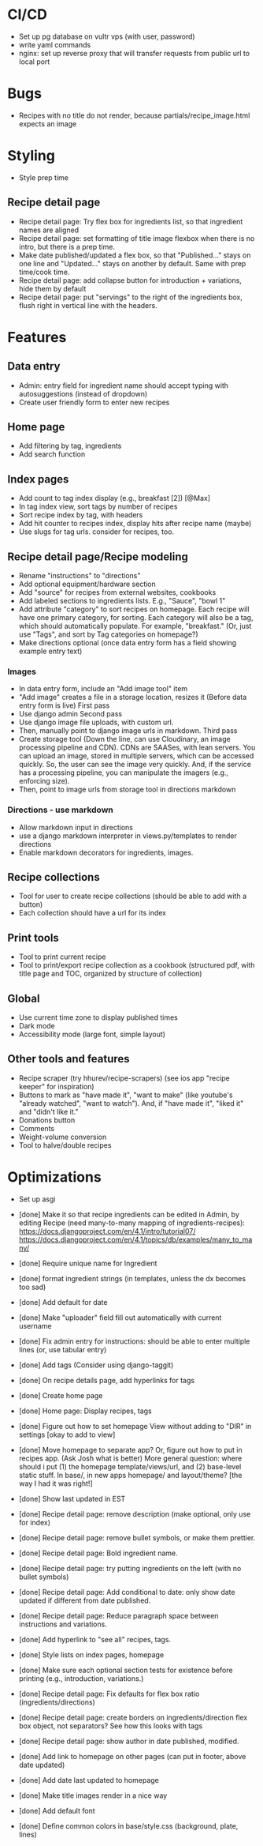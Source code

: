 # CI/CD
- Set up pg database on vultr vps (with user, password)
- write yaml commands
- nginx: set up reverse proxy that will transfer requests from public url to local port

# Bugs
- Recipes with no title do not render, because partials/recipe_image.html expects an image

# Styling
- Style prep time
## Recipe detail page
- Recipe detail page: Try flex box for ingredients list, so that ingredient names are aligned
- Recipe detail page: set formatting of title image flexbox when there is no intro, but there is a prep time.
- Make date published/updated a flex box, so that "Published..." stays on one line and "Updated..." stays on another by default. Same with prep time/cook time.
- Recipe detail page: add collapse button for introduction + variations, hide them by default
- Recipe detail page: put "servings" to the right of the ingredients box, flush right in vertical line with the headers.

# Features

## Data entry
- Admin: entry field for ingredient name should accept typing with autosuggestions (instead of dropdown)
- Create user friendly form to enter new recipes

## Home page
- Add filtering by tag, ingredients
- Add search function

## Index pages
- Add count to tag index display (e.g., breakfast [2]) [@Max]
- In tag index view, sort tags by number of recipes
- Sort recipe index by tag, with headers
- Add hit counter to recipes index, display hits after recipe name (maybe)
- Use slugs for tag urls. consider for recipes, too.

## Recipe detail page/Recipe modeling
- Rename "instructions" to "directions"
- Add optional equipment/hardware section
- Add "source" for recipes from external websites, cookbooks
- Add labeled sections to ingredients lists. E.g., "Sauce", "bowl 1"
- Add attribute "category" to sort recipes on homepage. Each recipe will have one primary category, for sorting. Each category will also be a tag, which should automatically populate. For example, "breakfast." (Or, just use "Tags", and sort by Tag categories on homepage?)
- Make directions optional (once data entry form has a field showing example entry text)

### Images
- In data entry form, include an "Add image tool" item
- "Add image" creates a file in a storage location, resizes it
(Before data entry form is live)
First pass
- Use django admin
Second pass
- Use django image file uploads, with custom url.
- Then, manually point to django image urls in markdown.
Third pass
- Create storage tool (Down the line, can use Cloudinary, an image processing pipeline and CDN). CDNs are SAASes, with lean servers. You can upload an image, stored in multiple servers, which can be accessed quickly. So, the user can see the image very quickly. And, if the service has a processing pipeline, you can manipulate the imagers (e.g., enforcing size).
- Then, point to image urls from storage tool in directions markdown

### Directions - use markdown
- Allow markdown input in directions
- use a django markdown interpreter in views.py/templates to render directions
- Enable markdown decorators for ingredients, images.

## Recipe collections
- Tool for user to create recipe collections (should be able to add with a button)
- Each collection should have a url for its index

## Print tools
- Tool to print current recipe
- Tool to print/export recipe collection as a cookbook (structured pdf, with title page and TOC, organized by structure of collection)

## Global
- Use current time zone to display published times
- Dark mode
- Accessibility mode (large font, simple layout)

## Other tools and features
- Recipe scraper (try hhurev/recipe-scrapers) (see ios app "recipe keeper" for inspiration)
- Buttons to mark as "have made it", "want to make" (like youtube's "already watched", "want to watch"). And, if "have made it", "liked it" and "didn't like it."
- Donations button
- Comments
- Weight-volume conversion
- Tool to halve/double recipes

# Optimizations
- Set up asgi

- [done] Make it so that recipe ingredients can be edited in Admin, by editing Recipe (need many-to-many mapping of ingredients-recipes): https://docs.djangoproject.com/en/4.1/intro/tutorial07/ https://docs.djangoproject.com/en/4.1/topics/db/examples/many_to_many/
- [done] Require unique name for Ingredient
- [done] format ingredient strings (in templates, unless the dx becomes too sad)
- [done] Add default for date
- [done] Make "uploader" field fill out automatically with current username
- [done] Fix admin entry for instructions: should be able to enter multiple lines (or, use tabular entry)
- [done] Add tags (Consider using django-taggit)
- [done] On recipe details page, add hyperlinks for tags
- [done] Create home page
- [done] Home page: Display recipes, tags
- [done] Figure out how to set homepage View without adding to "DIR" in settings [okay to add to view]
- [done] Move homepage to separate app? Or, figure out how to put in recipes app. (Ask Josh what is better) More general question: where should i put (1) the homepage template/views/url, and (2) base-level static stuff. In base/, in new apps homepage/ and layout/theme? [the way I had it was right!]
- [done] Show last updated in EST
- [done] Recipe detail page: remove description (make optional, only use for index)
- [done] Recipe detail page: remove bullet symbols, or make them prettier.
- [done] Recipe detail page: Bold ingredient name.
- [done] Recipe detail page: try putting ingredients on the left (with no bullet symbols)
- [done] Recipe detail page: Add conditional to date: only show date updated if different from date published.
- [done] Recipe detail page: Reduce paragraph space between instructions and variations.
- [done] Add hyperlink to "see all" recipes, tags.
- [done] Style lists on index pages, homepage
- [done] Make sure each optional section tests for existence before printing (e.g., introduction, variations.)
- [done] Recipe detail page: Fix defaults for flex box ratio (ingredients/directions)
- [done] Recipe detail page: create borders on ingredients/direction flex box object, not separators? See how this looks with tags
- [done] Recipe detail page: show author in date published, modified.
- [done] Add link to homepage on other pages (can put in footer, above date updated)
- [done] Add date last updated to homepage
- [done] Make title images render in a nice way
- [done] Add default font
- [done] Define common colors in base/style.css (background, plate, lines)
